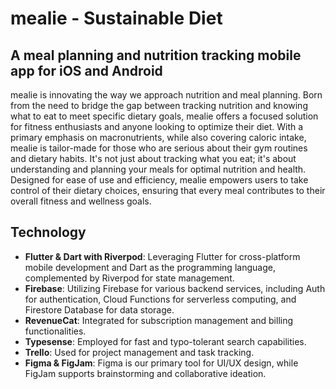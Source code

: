 # mealie - Sustainable Diet

## A meal planning and nutrition tracking mobile app for iOS and Android

mealie is innovating the way we approach nutrition and meal planning. Born from the need to bridge the gap between tracking nutrition and knowing what to eat to meet specific dietary goals, mealie offers a focused solution for fitness enthusiasts and anyone looking to optimize their diet. With a primary emphasis on macronutrients, while also covering caloric intake, mealie is tailor-made for those who are serious about their gym routines and dietary habits. It's not just about tracking what you eat; it's about understanding and planning your meals for optimal nutrition and health. Designed for ease of use and efficiency, mealie empowers users to take control of their dietary choices, ensuring that every meal contributes to their overall fitness and wellness goals.

## Technology

- **Flutter & Dart with Riverpod**: Leveraging Flutter for cross-platform mobile development and Dart as the programming language, complemented by Riverpod for state management.
- **Firebase**: Utilizing Firebase for various backend services, including Auth for authentication, Cloud Functions for serverless computing, and Firestore Database for data storage.
- **RevenueCat**: Integrated for subscription management and billing functionalities.
- **Typesense**: Employed for fast and typo-tolerant search capabilities.
- **Trello**: Used for project management and task tracking.
- **Figma & FigJam**: Figma is our primary tool for UI/UX design, while FigJam supports brainstorming and collaborative ideation.

